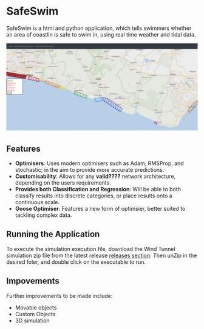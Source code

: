 # SafeSwim
SafeSwim is a html and python application, which tells swimmers whether an area of coastlin is safe to swim in, using real time weather and tidal data.

<img src="ApplicationImg.png">

## Features

- **Optimisers**: Uses modern optimisers such as Adam, RMSProp, and stochastic; in the aim to provide more accurate predictions.
- **Customisability**: Allows for any **valid????** network architecture, depending on the users requirements.
- **Provides both Classification and Regression**: Will be able to both classify results into discrete categories, or place results onto a continuous scale.
- **Goose Optimiser**: Features a new form of optimsier, better suited to tackling complex data.

## Running the Application

To execute the simulation execution file, download the Wind Tunnel simulation zip file from the latest release [releases section](https://github.com/jwdlb/WindTunnelSimulation/releases).
Then unZip in the desired foler, and double click on the executable to run.

## Impovements
Further improvements to be made include:
- Movable objects
- Custom Objects
- 3D simulation

